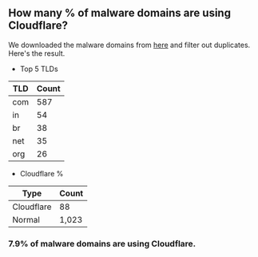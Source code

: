 ## How many % of malware domains are using Cloudflare?


We downloaded the malware domains from [here](https://urlhaus.abuse.ch) and filter out duplicates.
Here's the result.


[//]: # (start replacement)


- Top 5 TLDs

| TLD | Count |
| --- | --- |
| com | 587 |
| in | 54 |
| br | 38 |
| net | 35 |
| org | 26 |


- Cloudflare %

| Type | Count |
| --- | --- |
| Cloudflare | 88 |
| Normal | 1,023 |


### 7.9% of malware domains are using Cloudflare.